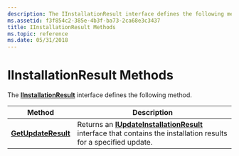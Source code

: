 ```yaml
---
description: The IInstallationResult interface defines the following method.
ms.assetid: f3f854c2-385e-4b3f-ba73-2ca68e3c3437
title: IInstallationResult Methods
ms.topic: reference
ms.date: 05/31/2018
---
```


# IInstallationResult Methods

The [**IInstallationResult**](/windows/desktop/api/Wuapi/nn-wuapi-iinstallationresult) interface defines the following method.



| Method                                                         | Description                                                                                                                                        |
|----------------------------------------------------------------|----------------------------------------------------------------------------------------------------------------------------------------------------|
| [**GetUpdateResult**](/windows/desktop/api/Wuapi/nf-wuapi-iinstallationresult-getupdateresult) | Returns an [**IUpdateInstallationResult**](/windows/desktop/api/Wuapi/nn-wuapi-iupdateinstallationresult) interface that contains the installation results for a specified update. |



 

 

 



